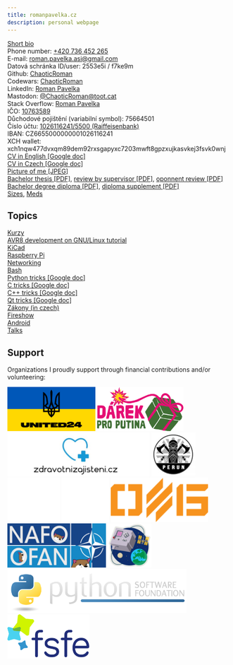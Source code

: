 ```yaml
---
title: romanpavelka.cz
description: personal webpage
---
```


[Short bio](bio)  
Phone number: [+420 736 452 265](tel:+420736452265)  
E-mail: [roman.pavelka.asi@gmail.com](mailto:roman.pavelka.asi@gmail.com)  
Datová schránka ID/user: 2553e5i / f7ke9m  
Github: [ChaoticRoman](https://github.com/ChaoticRoman)  
Codewars: [ChaoticRoman](https://www.codewars.com/users/ChaoticRoman/)  
LinkedIn: [Roman Pavelka](https://www.linkedin.com/in/roman-pavelka-b721339b/)  
Mastodon: [@ChaoticRoman@toot.cat](https://toot.cat/@ChaoticRoman)  
Stack Overflow: [Roman Pavelka](https://stackoverflow.com/users/12118546/roman-pavelka)  
IČO: [10763589](zivnost.pdf)  
Důchodové pojištění (variabilní symbol): 75664501  
Číslo účtu: [1026116241/5500 (Raiffeisenbank)](qr)  
IBAN: CZ6655000000001026116241  
XCH wallet: xch1nqw477dvxqm89dem92rxsgapyxc7203mwft8gpzxujkasvkej3fsvk0wnj  
[CV in English \[Google doc\]](https://docs.google.com/document/d/1chWjWus-AKZ4OC9tiD6cijwMMeaZSnZuHH4SbBLnbwY)  
[CV in Czech \[Google doc\]](https://docs.google.com/document/d/1kjOD4RH9kXEZwlxmo9bSw1o4J6N0vOD-g8OP7KHNMnA)  
[Picture of me \[JPEG\]](rpavelka-cpp.jpeg)  
[Bachelor thesis \[PDF\]](fluxgate.pdf),
[review by supervisor \[PDF\]](Review_Roman_Pavelka.pdf),
[oponnent review \[PDF\]](Roman_bw.pdf)  
[Bachelor degree diploma \[PDF\]](diplom.pdf), [diploma supplement \[PDF\]](dodatek.pdf)  
[Sizes](sizes), [Meds](meds)  

## Topics

[Kurzy](kurzy)  
[AVR8 development on GNU/Linux tutorial](avr)  
[KiCad](kicad)  
[Raspberry Pi](pi)  
[Networking](net)  
[Bash](bash)  
[Python tricks \[Google doc\]](https://docs.google.com/document/d/15JE7VvGXdR9_72hDNddUwnw-mOFgzNM7eUFvRmngT7Q)  
[C tricks \[Google doc\]](https://docs.google.com/document/d/1W1aMNxZPDd-WU3nlgR1IhdaA8_xT7ny_1L0nCaL7Iy8)  
[C++ tricks \[Google doc\]](https://docs.google.com/document/d/1_MJSi8OFwptRwPrKsqrWDVxT5rG6KoHWJWzKFEDcVgE)  
[Qt tricks \[Google doc\]](https://docs.google.com/document/d/1R2KTPmzWfuTrcC5v-jNdfptanTI2-d7Hwm4SZE9hlhk)  
[Zákony (in czech)](law)  
[Fireshow](fireshow)  
[Android](android)  
[Talks](talks)  

## Support

Organizations I proudly support through financial contributions and/or volunteering:

[<img alt="UNITED24" src=" supporting/u24.gif" height="100">](https://u24.gov.ua/)
[<img alt="Nadační fond pro Ukrajinu" src="supporting/darek.svg" height="100">](https://www.zbraneproukrajinu.cz/)
[<img alt="Zdravotní zajištění z.s." src="supporting/zdravotnizajisteni.jpg" height="100">](https://zdravotnizajisteni.cz/)
[<img alt="Mezinárodní Humanitární Nadační fond Perun " src="supporting/perun.jpg" height="100">](https://zdravotnizajisteni.cz/)
[<img alt="Aerorozvědka z.s." src="supporting/aerorozvedka.svg" height="100">](https://aerorozvedka.cz/)
[<img alt="Wild Hornets" src="supporting/wildhornets.svg" height="100">](https://wildhornets.com/)
[<img alt="Third Separate Assault Brigade of the Armed Forces of Ukraine" src="supporting/ab3.svg" height="100">](https://ab3.support/en)
[<img alt="NAFO" src="supporting/nafo.png" height="100">](https://nafo-ofan.org/)
[<img alt="AstroPI Hackathon" src="supporting/astropi.png" height="100">](https://astropi-hackathon.org/)
[<img alt="Python Software Foundation" src="supporting/psf.png" height="100">](https://www.python.org/psf-landing/)
[<img alt="Free Software Foundation Europe" src="supporting/fsfe.svg" height="100">](https://fsfe.org/)
